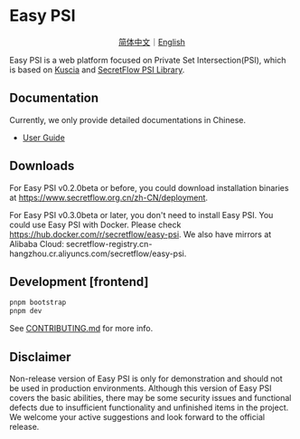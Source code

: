 # Easy PSI

<p align="center">
<a href="./README.zh-Hans.md">简体中文</a>｜<a href="./README.md">English</a>
</p>

Easy PSI is a web platform focused on Private Set Intersection(PSI), which is based on [Kuscia](https://github.com/secretflow/kuscia) and [SecretFlow PSI Library](https://github.com/secretflow/psi).

## Documentation

Currently, we only provide detailed documentations in Chinese.

- [User Guide](https://www.secretflow.org.cn/zh-CN/docs/easy-psi/)

## Downloads

For Easy PSI v0.2.0beta or before, you could download installation binaries at https://www.secretflow.org.cn/zh-CN/deployment.

For Easy PSI v0.3.0beta or later, you don't need to install Easy PSI. You could use Easy PSI with Docker. Please check https://hub.docker.com/r/secretflow/easy-psi. We also have mirrors at Alibaba Cloud: secretflow-registry.cn-hangzhou.cr.aliyuncs.com/secretflow/easy-psi.

## Development [frontend]

```bash
pnpm bootstrap
pnpm dev
```

See [CONTRIBUTING.md](CONTRIBUTING.md) for more info.


## Disclaimer

Non-release version of Easy PSI is only for demonstration and should not be used in production environments.
Although this version of Easy PSI covers the basic abilities, there may be some security issues and functional defects due to insufficient functionality and unfinished items in the project.
We welcome your active suggestions and look forward to the official release.
